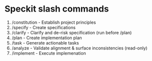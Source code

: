 # Speckit slash commands

1. /constitution - Establish project principles
2. /specify - Create specifications
3. /clarify - Clarify and de-risk specification (run before /plan)
4. /plan - Create implementation plan
5. /task - Generate actionable tasks
6. /analyze - Validate alignment & surface inconsistencies (read-only)
7. /implement - Execute implemenation
